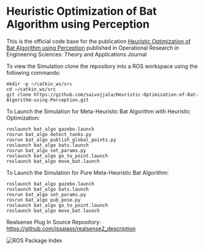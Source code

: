 # Heuristic Optimization of Bat Algorithm using Perception

This is the official code base for the publication [Heuristic Optimization of Bat Algorithm using Perception](https://oresta.org/article-view/?id=572) published in Operational Research in Engineering Sciences:
Theory and Applications Journal

To view the Simulation clone the repository into a ROS workspace using the following commands:
```
mkdir -p ~/catkin_ws/src
cd ~/catkin_ws/src
git clone https://github.com/saivojjala/Heuristic-Optimization-of-Bat-Algorithm-using-Perception.git
```

To Launch the Simulation for Meta-Heuristic Bat Algorithm with Heuristic Optimization:
```
roslaunch bat_algo gazebo.launch
rosrun bat_algo detect_tanks.py
rosrun bat_algo publish_global_points.py
roslaunch bat_algo bats.launch
rosrun bat_algo set_params.py
roslaunch bat_algo go_to_point.launch
roslaunch bat_algo move_bat.launch
```

To Launch the Simulation for Pure Meta-Heuristic Bat Algorithm:
```
roslaunch bat_algo gazebo.launch
roslaunch bat_algo bats.launch
rosrun bat_algo set_params.py
rosrun bat_algo pub_pose.py
roslaunch bat_algo go_to_point.launch
roslaunch bat_algo move_bat.launch
```

Realsense Plug In Source Repository: https://github.com/issaiass/realsense2_description


![ROS Package Index](https://img.shields.io/ros/v/:noetic/:reponame)
